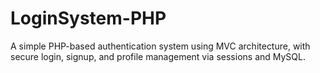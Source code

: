 # LoginSystem-PHP
A simple PHP-based authentication system using MVC architecture, with secure login, signup, and profile management via sessions and MySQL.

